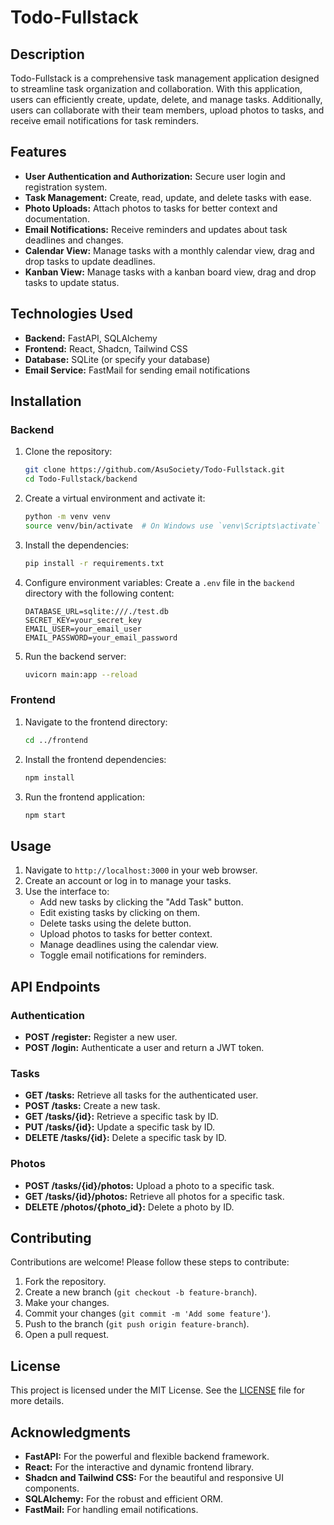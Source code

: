 
# Todo-Fullstack

## Description
Todo-Fullstack is a comprehensive task management application designed to streamline task organization and collaboration. With this application, users can efficiently create, update, delete, and manage tasks. Additionally, users can collaborate with their team members, upload photos to tasks, and receive email notifications for task reminders.

## Features
- **User Authentication and Authorization:** Secure user login and registration system.
- **Task Management:** Create, read, update, and delete tasks with ease.
- **Photo Uploads:** Attach photos to tasks for better context and documentation.
- **Email Notifications:** Receive reminders and updates about task deadlines and changes.
- **Calendar View:** Manage tasks with a monthly calendar view, drag and drop tasks to update deadlines.
- **Kanban View:** Manage tasks with a kanban board view, drag and drop tasks to update status.

## Technologies Used
- **Backend:** FastAPI, SQLAlchemy
- **Frontend:** React, Shadcn, Tailwind CSS
- **Database:** SQLite (or specify your database)
- **Email Service:** FastMail for sending email notifications

## Installation

### Backend
1. Clone the repository:
   ```bash
   git clone https://github.com/AsuSociety/Todo-Fullstack.git
   cd Todo-Fullstack/backend
   ```
2. Create a virtual environment and activate it:
   ```bash
   python -m venv venv
   source venv/bin/activate  # On Windows use `venv\Scripts\activate`
   ```
3. Install the dependencies:
   ```bash
   pip install -r requirements.txt
   ```
4. Configure environment variables:
   Create a `.env` file in the `backend` directory with the following content:
   ```
   DATABASE_URL=sqlite:///./test.db
   SECRET_KEY=your_secret_key
   EMAIL_USER=your_email_user
   EMAIL_PASSWORD=your_email_password
   ```
5. Run the backend server:
   ```bash
   uvicorn main:app --reload
   ```

### Frontend
1. Navigate to the frontend directory:
   ```bash
   cd ../frontend
   ```
2. Install the frontend dependencies:
   ```bash
   npm install
   ```
3. Run the frontend application:
   ```bash
   npm start
   ```

## Usage
1. Navigate to `http://localhost:3000` in your web browser.
2. Create an account or log in to manage your tasks.
3. Use the interface to:
   - Add new tasks by clicking the "Add Task" button.
   - Edit existing tasks by clicking on them.
   - Delete tasks using the delete button.
   - Upload photos to tasks for better context.
   - Manage deadlines using the calendar view.
   - Toggle email notifications for reminders.

## API Endpoints
### Authentication
- **POST /register:** Register a new user.
- **POST /login:** Authenticate a user and return a JWT token.

### Tasks
- **GET /tasks:** Retrieve all tasks for the authenticated user.
- **POST /tasks:** Create a new task.
- **GET /tasks/{id}:** Retrieve a specific task by ID.
- **PUT /tasks/{id}:** Update a specific task by ID.
- **DELETE /tasks/{id}:** Delete a specific task by ID.

### Photos
- **POST /tasks/{id}/photos:** Upload a photo to a specific task.
- **GET /tasks/{id}/photos:** Retrieve all photos for a specific task.
- **DELETE /photos/{photo_id}:** Delete a photo by ID.

## Contributing
Contributions are welcome! Please follow these steps to contribute:
1. Fork the repository.
2. Create a new branch (`git checkout -b feature-branch`).
3. Make your changes.
4. Commit your changes (`git commit -m 'Add some feature'`).
5. Push to the branch (`git push origin feature-branch`).
6. Open a pull request.

## License
This project is licensed under the MIT License. See the [LICENSE](LICENSE) file for more details.

## Acknowledgments
- **FastAPI:** For the powerful and flexible backend framework.
- **React:** For the interactive and dynamic frontend library.
- **Shadcn and Tailwind CSS:** For the beautiful and responsive UI components.
- **SQLAlchemy:** For the robust and efficient ORM.
- **FastMail:** For handling email notifications.

